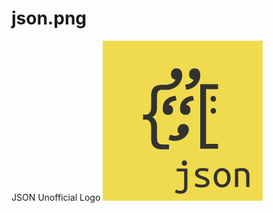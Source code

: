 # json.png
JSON Unofficial Logo
![JSON Unofficial Logo](https://raw.githubusercontent.com/alpeer/json.png/master/json.png)
